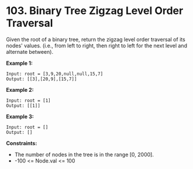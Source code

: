 # 103. Binary Tree Zigzag Level Order Traversal

Given the root of a binary tree, return the zigzag level order traversal of its nodes' values. (i.e., from left to right, then right to left for the next level and alternate between).

 

**Example 1:**
```
Input: root = [3,9,20,null,null,15,7]
Output: [[3],[20,9],[15,7]]
```

**Example 2:**
```
Input: root = [1]
Output: [[1]]
```

**Example 3:**
```
Input: root = []
Output: []
```

**Constraints:**
- The number of nodes in the tree is in the range [0, 2000].
- -100 <= Node.val <= 100